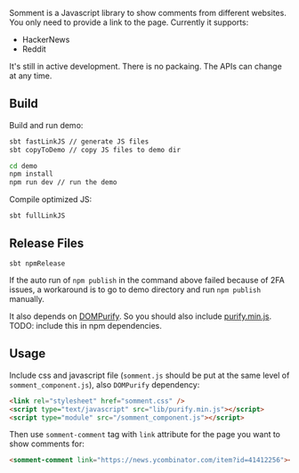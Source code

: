 

Somment is a Javascript library to show comments from different websites. You only need to provide a link to the page. Currently it supports:

* HackerNews
* Reddit

It's still in active development. There is no packaing. The APIs can change at any time.

## Build

Build and run demo:

```bash
sbt fastLinkJS // generate JS files
sbt copyToDemo // copy JS files to demo dir

cd demo
npm install
npm run dev // run the demo
```

Compile optimized JS:

```
sbt fullLinkJS
```

## Release Files

```
sbt npmRelease
```

If the auto run of `npm publish` in the command above failed because of 2FA issues, a workaround is to go to demo directory and run `npm publish` manually.

It also depends on [DOMPurify](https://github.com/cure53/DOMPurify). So you should also include [purify.min.js](https://raw.githubusercontent.com/cure53/DOMPurify/3.1.6/dist/purify.min.js). TODO: include this in npm dependencies.


## Usage

Include css and javascript file (`somment.js` should be put at the same level of `somment_component.js`), also `DOMPurify` dependency:

```html
<link rel="stylesheet" href="somment.css" />
<script type="text/javascript" src="lib/purify.min.js"></script>
<script type="module" src="/somment_component.js"></script>
```

Then use `somment-comment` tag with `link` attribute for the page you want to show comments for:

```html
<somment-comment link="https://news.ycombinator.com/item?id=41412256"></somment-comment>
```
